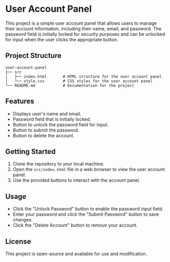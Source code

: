 # User Account Panel

This project is a simple user account panel that allows users to manage their account information, including their name, email, and password. The password field is initially locked for security purposes and can be unlocked for input when the user clicks the appropriate button.

## Project Structure

```
user-account-panel
├── src
│   ├── index.html       # HTML structure for the user account panel
│   └── style.css        # CSS styles for the user account panel
└── README.md            # Documentation for the project
```

## Features

- Displays user's name and email.
- Password field that is initially locked.
- Button to unlock the password field for input.
- Button to submit the password.
- Button to delete the account.

## Getting Started

1. Clone the repository to your local machine.
2. Open the `src/index.html` file in a web browser to view the user account panel.
3. Use the provided buttons to interact with the account panel.

## Usage

- Click the "Unlock Password" button to enable the password input field.
- Enter your password and click the "Submit Password" button to save changes.
- Click the "Delete Account" button to remove your account.

## License

This project is open-source and available for use and modification.